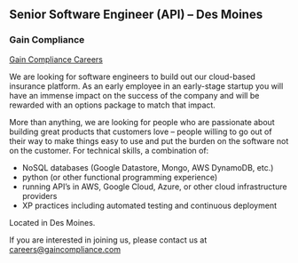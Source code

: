 ## Senior Software Engineer (API) – Des Moines
### Gain Compliance


[Gain Compliance Careers](https://gaincompliance.com/careers/)

We are looking for software engineers to build out our cloud-based insurance platform. As an early employee in an early-stage startup you will have an immense impact on the success of the company and will be rewarded with an options package to match that impact.

More than anything, we are looking for people who are passionate about building great products that customers love – people willing to go out of their way to make things easy to use and put the burden on the software not on the customer. For technical skills, a combination of:

* NoSQL databases (Google Datastore, Mongo, AWS DynamoDB, etc.)
* python (or other functional programming experience)
* running API’s in AWS, Google Cloud, Azure, or other cloud infrastructure providers
* XP practices including automated testing and continuous deployment

Located in Des Moines.

If you are interested in joining us, please contact us at [careers@gaincompliance.com](mailto:careers@gaincompliance.com)
